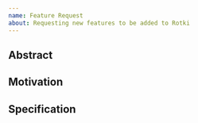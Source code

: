 ```yaml
---
name: Feature Request
about: Requesting new features to be added to Rotki
---
```


## Abstract

<!-- Please describe by example what problem you see in the current Rotki implementation that you would like addressed.-->

## Motivation

<!-- Why do you think this feature should be addressed. What is the value added to the users of Rotki and why would they want to have it implemented? -->

## Specification

<!-- If the feature is techical in nature please write as detailed as possible a specification of what needs to be built. -->
